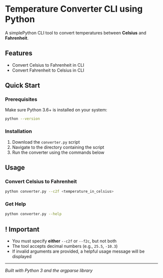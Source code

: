 # Temperature Converter CLI using Python

A simplePython CLI tool to convert temperatures between **Celsius** and **Fahrenheit**.

## Features

- Convert Celsius to Fahrenheit in CLI
- Convert Fahrenheit to Celsius in CLI

## Quick Start

### Prerequisites

Make sure Python 3.6+ is installed on your system:

```bash
python --version
```

### Installation

1. Download the `converter.py` script
2. Navigate to the directory containing the script
3. Run the converter using the commands below

## Usage

### Convert Celsius to Fahrenheit

```bash
python converter.py --c2f <temperature_in_celsius>
```



### Get Help

```bash
python converter.py --help
```



## ! Important

- You must specify **either** `--c2f` or `--f2c`, but not both
- The tool accepts decimal numbers (e.g., `25.5`, `-10.3`)
- If invalid arguments are provided, a helpful usage message will be displayed



---

*Built with Python 3 and the argparse library*
